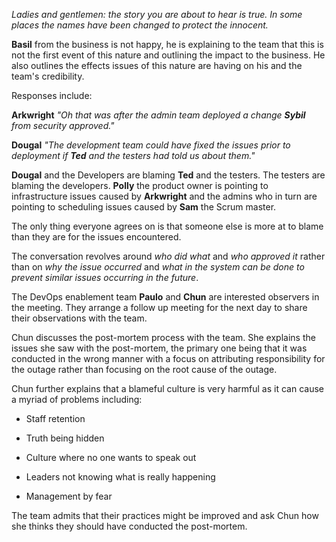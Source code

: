 _Ladies and gentlemen: the story you are about to hear is true. In some places the names have been changed to protect the innocent._

**Basil** from the business is not happy, he is explaining to the team that this is not the first event of this nature and outlining the impact to the business. He also outlines the effects issues of this nature are having on his and the team's credibility.

Responses include:

**Arkwright** _"Oh that was after the admin team deployed a change **Sybil** from security approved."_

**Dougal** _"The development team could have fixed the issues prior to deployment if **Ted** and the testers had told us about them."_

**Dougal** and the Developers are blaming **Ted** and the testers. The testers are blaming the developers. **Polly** the product owner is pointing to infrastructure issues caused by **Arkwright** and the admins who in turn are pointing to scheduling issues caused by **Sam** the Scrum master.

The only thing everyone agrees on is that someone else is more at to blame than they are for the issues encountered.

The conversation revolves around _who did what_ and _who approved it_ rather than on _why the issue occurred_ and _what in the system can be done to prevent similar issues occurring in the future_.

The DevOps enablement team **Paulo** and **Chun** are interested observers in the meeting. They arrange a follow up meeting for the next day to share their observations with the team.

Chun discusses the post-mortem process with the team. She explains the issues she saw with the post-mortem, the primary one being that it was conducted in the wrong manner with a focus on attributing responsibility for the outage rather than focusing on the root cause of the outage.

Chun further explains that a blameful culture is very harmful as it can cause a myriad of problems including:

* Staff retention

* Truth being hidden

* Culture where no one wants to speak out

* Leaders not knowing what is really happening

* Management by fear

The team admits that their practices might be improved and ask Chun how she thinks they should have conducted the post-mortem.
